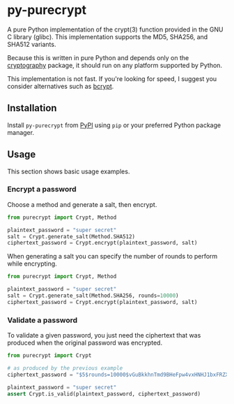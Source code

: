 py-purecrypt
============

A pure Python implementation of the crypt(3) function provided in the GNU C 
library (glibc). This implementation supports the MD5, SHA256, and SHA512 
variants.

Because this is written in pure Python and depends only on the 
[cryptography](https://pypi.org/project/cryptography/) package, it should 
run on any platform supported by Python.

This implementation is not fast. If you're looking for speed, I suggest you
consider alternatives such as [bcrypt](https://pypi.org/project/bcrypt/).


Installation
------------

Install `py-purecrypt` from [PyPI](https://pypi.org/project/py-purecrypt)
using `pip` or your preferred Python package manager.


Usage
-----

This section shows basic usage examples.

### Encrypt a password

Choose a method and generate a salt, then encrypt.

```python
from purecrypt import Crypt, Method

plaintext_password = "super secret"
salt = Crypt.generate_salt(Method.SHA512)
ciphertext_password = Crypt.encrypt(plaintext_password, salt)
```

When generating a salt you can specify the number of rounds to perform
while encrypting.

```python
from purecrypt import Crypt, Method

plaintext_password = "super secret"
salt = Crypt.generate_salt(Method.SHA256, rounds=10000)
ciphertext_password = Crypt.encrypt(plaintext_password, salt)
```

### Validate a password

To validate a given password, you just need the ciphertext that was produced
when the original password was encrypted.

```python
from purecrypt import Crypt

# as produced by the previous example
ciphertext_password = "$5$rounds=10000$vGuBkkhnTmd9BHeFpw4vxHNHJ1bxFRZX$2xiip3lO0cjGg3tZMdled9LpChHk1nmpF6hU6ZW05W1"

plaintext_password = "super secret"
assert Crypt.is_valid(plaintext_password, ciphertext_password)
```


